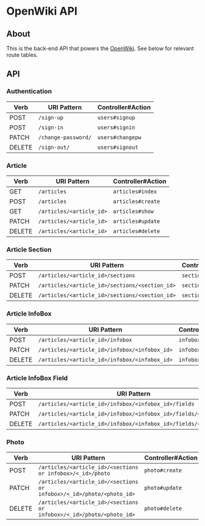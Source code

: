 # OpenWiki API

## About

This is the back-end API that powers the <a href="https://github.com/cooperwhitley/wikiApp">OpenWiki</a>. See below for relevant route tables.

## API

### Authentication

| Verb   | URI Pattern            | Controller#Action |
|--------|------------------------|-------------------|
| POST   | `/sign-up`             | `users#signup`    |
| POST   | `/sign-in`             | `users#signin`    |
| PATCH  | `/change-password/` | `users#changepw`  |
| DELETE | `/sign-out/`        | `users#signout`   |

### Article

| Verb   | URI Pattern            | Controller#Action |
|--------|------------------------|-------------------|
| GET   | `/articles`             | `articles#index`    |
| POST   | `/articles`             | `articles#create`    |
| GET  | `/articles/<article_id>` | `articles#show`  |
| PATCH  | `/articles/<article_id>` | `articles#update`  |
| DELETE | `/articles/<article_id>`        | `articles#delete`   |

### Article Section

| Verb   | URI Pattern            | Controller#Action |
|--------|------------------------|-------------------|
| POST   | `/articles/<article_id>/sections`             | `section#create`    |
| PATCH  | `/articles/<article_id>/sections/<section_id>` | `section#update`  |
| DELETE | `/articles/<article_id>/sections/<section_id>`| `section#delete`   |

### Article InfoBox

| Verb   | URI Pattern            | Controller#Action |
|--------|------------------------|-------------------|
| POST   | `/articles/<article_id>/infobox`     | `infobox#create`    |
| PATCH  | `/articles/<article_id>/infobox/<infobox_id>` | `infobox#update`  |
| DELETE | `/articles/<article_id>/infobox/<infobox_id>`| `infobox#delete`   |

### Article InfoBox Field

| Verb   | URI Pattern            | Controller#Action |
|--------|------------------------|-------------------|
| POST   | `/articles/<article_id>/infobox/<infobox_id>/fields`     | `infofield#create`    |
| PATCH  | `/articles/<article_id>/infobox/<infobox_id>/fields/<field_id>` | `infofield#update`  |
| DELETE | `/articles/<article_id>/infobox/<infobox_id>/fields/<field_id>`| `infofield#delete`   |

### Photo

| Verb   | URI Pattern            | Controller#Action |
|--------|------------------------|-------------------|
| POST   | `/articles/<article_id>/<sections or infobox>/<_id>/photo`     | `photo#create`    |
| PATCH  | `/articles/<article_id>/<sections or infobox>/<_id>/photo/<photo_id>` | `photo#update`  |
| DELETE | `/articles/<article_id>/<sections or infobox>/<_id>/photo/<photo_id>`| `photo#delete`   |